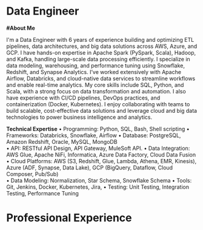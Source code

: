 # Data Engineer

**#About Me**

I'm a Data Engineer with 6 years of experience building and optimizing ETL pipelines, data architectures, and big data solutions across AWS, Azure, and GCP. I have hands-on expertise in Apache Spark (PySpark, Scala), Hadoop, and Kafka, handling large-scale data processing efficiently. I specialize in data modeling, warehousing, and performance tuning using Snowflake, Redshift, and Synapse Analytics. I’ve worked extensively with Apache Airflow, Databricks, and cloud-native data services to streamline workflows and enable real-time analytics. My core skills include SQL, Python, and Scala, with a strong focus on data transformation and automation. I also have experience with CI/CD pipelines, DevOps practices, and containerization (Docker, Kubernetes). I enjoy collaborating with teams to build scalable, cost-effective data solutions and leverage cloud and big data technologies to power business intelligence and analytics.

**Technical Expertise**
•	Programming: Python, SQL, Bash, Shell scripting
•	Frameworks: Databricks, Snowflake, Airflow
•	Database: PostgreSQL, Amazon Redshift, Oracle, MySQL, MongoDB	 
•	API: RESTful API Design, API Gateway, MuleSoft API.
•	Data Integration: AWS Glue, Apache NiFi, Informatica, Azure Data Factory, Cloud Data Fusion	 	•	⁠Cloud Platforms: AWS (S3, Redshift, Glue, Lambda, Athena, EMR, Kinesis), Azure (ADF, Synapse, Data Lake), GCP (BigQuery, Dataflow, Cloud Composer, Pub/Sub)	 
•	⁠Data Modeling: Normalization, Star Schema, Snowflake Schema
•	⁠Tools: Git, Jenkins, Docker, Kubernetes, Jira, 
•	⁠Testing: Unit Testing, Integration Testing, Performance Tuning

# Professional Experience


	 
